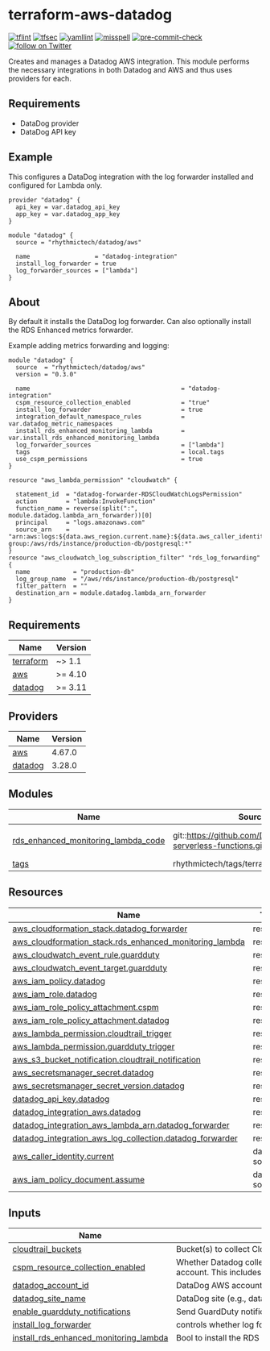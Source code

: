 # terraform-aws-datadog
[![tflint](https://github.com/rhythmictech/terraform-aws-datadog/workflows/tflint/badge.svg?branch=master&event=push)](https://github.com/rhythmictech/terraform-aws-datadog/actions?query=workflow%3Atflint+event%3Apush+branch%3Amaster)
[![tfsec](https://github.com/rhythmictech/terraform-aws-datadog/workflows/tfsec/badge.svg?branch=master&event=push)](https://github.com/rhythmictech/terraform-aws-datadog/actions?query=workflow%3Atfsec+event%3Apush+branch%3Amaster)
[![yamllint](https://github.com/rhythmictech/terraform-aws-datadog/workflows/yamllint/badge.svg?branch=master&event=push)](https://github.com/rhythmictech/terraform-aws-datadog/actions?query=workflow%3Ayamllint+event%3Apush+branch%3Amaster)
[![misspell](https://github.com/rhythmictech/terraform-aws-datadog/workflows/misspell/badge.svg?branch=master&event=push)](https://github.com/rhythmictech/terraform-aws-datadog/actions?query=workflow%3Amisspell+event%3Apush+branch%3Amaster)
[![pre-commit-check](https://github.com/rhythmictech/terraform-aws-datadog/workflows/pre-commit-check/badge.svg?branch=master&event=push)](https://github.com/rhythmictech/terraform-aws-datadog/actions?query=workflow%3Apre-commit-check+event%3Apush+branch%3Amaster)
<a href="https://twitter.com/intent/follow?screen_name=RhythmicTech"><img src="https://img.shields.io/twitter/follow/RhythmicTech?style=social&logo=twitter" alt="follow on Twitter"></a>

Creates and manages a Datadog AWS integration. This module performs the necessary integrations in both Datadog and AWS and thus uses providers for each.

## Requirements
* DataDog provider
* DataDog API key

## Example
This configures a DataDog integration with the log forwarder installed and configured for Lambda only.

```hcl
provider "datadog" {
  api_key = var.datadog_api_key
  app_key = var.datadog_app_key
}

module "datadog" {
  source = "rhythmictech/datadog/aws"

  name                  = "datadog-integration"
  install_log_forwarder = true
  log_forwarder_sources = ["lambda"]
}
```

## About
By default it installs the DataDog log forwarder. Can also optionally install the RDS Enhanced metrics forwarder. 

Example adding metrics forwarding and logging:
```
module "datadog" {
  source  = "rhythmictech/datadog/aws"
  version = "0.3.0"

  name                                          = "datadog-integration"
  cspm_resource_collection_enabled              = "true"
  install_log_forwarder                         = true
  integration_default_namespace_rules           = var.datadog_metric_namespaces
  install_rds_enhanced_monitoring_lambda        = var.install_rds_enhanced_monitoring_lambda
  log_forwarder_sources                         = ["lambda"]
  tags                                          = local.tags
  use_cspm_permissions                          = true
}

resource "aws_lambda_permission" "cloudwatch" {

  statement_id  = "datadog-forwarder-RDSCloudWatchLogsPermission"
  action        = "lambda:InvokeFunction"
  function_name = reverse(split(":", module.datadog.lambda_arn_forwarder))[0]
  principal     = "logs.amazonaws.com"
  source_arn    = "arn:aws:logs:${data.aws_region.current.name}:${data.aws_caller_identity.current.account_id}:log-group:/aws/rds/instance/production-db/postgresql:*"
}
resource "aws_cloudwatch_log_subscription_filter" "rds_log_forwarding" {
  name            = "production-db"
  log_group_name  = "/aws/rds/instance/production-db/postgresql"
  filter_pattern  = ""
  destination_arn = module.datadog.lambda_arn_forwarder
}

```


<!-- BEGINNING OF PRE-COMMIT-TERRAFORM DOCS HOOK -->
## Requirements

| Name | Version |
|------|---------|
| <a name="requirement_terraform"></a> [terraform](#requirement\_terraform) | ~> 1.1 |
| <a name="requirement_aws"></a> [aws](#requirement\_aws) | >= 4.10 |
| <a name="requirement_datadog"></a> [datadog](#requirement\_datadog) | >= 3.11 |

## Providers

| Name | Version |
|------|---------|
| <a name="provider_aws"></a> [aws](#provider\_aws) | 4.67.0 |
| <a name="provider_datadog"></a> [datadog](#provider\_datadog) | 3.28.0 |

## Modules

| Name | Source | Version |
|------|--------|---------|
| <a name="module_rds_enhanced_monitoring_lambda_code"></a> [rds\_enhanced\_monitoring\_lambda\_code](#module\_rds\_enhanced\_monitoring\_lambda\_code) | git::https://github.com/DataDog/datadog-serverless-functions.git | aws-dd-forwarder-3.83.0 |
| <a name="module_tags"></a> [tags](#module\_tags) | rhythmictech/tags/terraform | ~> 1.1 |

## Resources

| Name | Type |
|------|------|
| [aws_cloudformation_stack.datadog_forwarder](https://registry.terraform.io/providers/hashicorp/aws/latest/docs/resources/cloudformation_stack) | resource |
| [aws_cloudformation_stack.rds_enhanced_monitoring_lambda](https://registry.terraform.io/providers/hashicorp/aws/latest/docs/resources/cloudformation_stack) | resource |
| [aws_cloudwatch_event_rule.guardduty](https://registry.terraform.io/providers/hashicorp/aws/latest/docs/resources/cloudwatch_event_rule) | resource |
| [aws_cloudwatch_event_target.guardduty](https://registry.terraform.io/providers/hashicorp/aws/latest/docs/resources/cloudwatch_event_target) | resource |
| [aws_iam_policy.datadog](https://registry.terraform.io/providers/hashicorp/aws/latest/docs/resources/iam_policy) | resource |
| [aws_iam_role.datadog](https://registry.terraform.io/providers/hashicorp/aws/latest/docs/resources/iam_role) | resource |
| [aws_iam_role_policy_attachment.cspm](https://registry.terraform.io/providers/hashicorp/aws/latest/docs/resources/iam_role_policy_attachment) | resource |
| [aws_iam_role_policy_attachment.datadog](https://registry.terraform.io/providers/hashicorp/aws/latest/docs/resources/iam_role_policy_attachment) | resource |
| [aws_lambda_permission.cloudtrail_trigger](https://registry.terraform.io/providers/hashicorp/aws/latest/docs/resources/lambda_permission) | resource |
| [aws_lambda_permission.guardduty_trigger](https://registry.terraform.io/providers/hashicorp/aws/latest/docs/resources/lambda_permission) | resource |
| [aws_s3_bucket_notification.cloudtrail_notification](https://registry.terraform.io/providers/hashicorp/aws/latest/docs/resources/s3_bucket_notification) | resource |
| [aws_secretsmanager_secret.datadog](https://registry.terraform.io/providers/hashicorp/aws/latest/docs/resources/secretsmanager_secret) | resource |
| [aws_secretsmanager_secret_version.datadog](https://registry.terraform.io/providers/hashicorp/aws/latest/docs/resources/secretsmanager_secret_version) | resource |
| [datadog_api_key.datadog](https://registry.terraform.io/providers/datadog/datadog/latest/docs/resources/api_key) | resource |
| [datadog_integration_aws.datadog](https://registry.terraform.io/providers/datadog/datadog/latest/docs/resources/integration_aws) | resource |
| [datadog_integration_aws_lambda_arn.datadog_forwarder](https://registry.terraform.io/providers/datadog/datadog/latest/docs/resources/integration_aws_lambda_arn) | resource |
| [datadog_integration_aws_log_collection.datadog_forwarder](https://registry.terraform.io/providers/datadog/datadog/latest/docs/resources/integration_aws_log_collection) | resource |
| [aws_caller_identity.current](https://registry.terraform.io/providers/hashicorp/aws/latest/docs/data-sources/caller_identity) | data source |
| [aws_iam_policy_document.assume](https://registry.terraform.io/providers/hashicorp/aws/latest/docs/data-sources/iam_policy_document) | data source |

## Inputs

| Name | Description | Type | Default | Required |
|------|-------------|------|---------|:--------:|
| <a name="input_cloudtrail_buckets"></a> [cloudtrail\_buckets](#input\_cloudtrail\_buckets) | Bucket(s) to collect CloudTrail logs from | `list(string)` | `[]` | no |
| <a name="input_cspm_resource_collection_enabled"></a> [cspm\_resource\_collection\_enabled](#input\_cspm\_resource\_collection\_enabled) | Whether Datadog collects cloud security posture management resources from your AWS account. This includes additional resources not covered under the general resource\_collection. | `string` | `"false"` | no |
| <a name="input_datadog_account_id"></a> [datadog\_account\_id](#input\_datadog\_account\_id) | DataDog AWS account ID (should not need changed) | `string` | `"464622532012"` | no |
| <a name="input_datadog_site_name"></a> [datadog\_site\_name](#input\_datadog\_site\_name) | DataDog site (e.g., datadoghq.com) | `string` | `"datadoghq.com"` | no |
| <a name="input_enable_guardduty_notifications"></a> [enable\_guardduty\_notifications](#input\_enable\_guardduty\_notifications) | Send GuardDuty notifications to Datadog (`install_log_forwarder` must be true) | `bool` | `true` | no |
| <a name="input_install_log_forwarder"></a> [install\_log\_forwarder](#input\_install\_log\_forwarder) | controls whether log forwarder lambda should be installed | `bool` | `true` | no |
| <a name="input_install_rds_enhanced_monitoring_lambda"></a> [install\_rds\_enhanced\_monitoring\_lambda](#input\_install\_rds\_enhanced\_monitoring\_lambda) | Bool to install the RDS Enhanced Monitoring Lambda | `bool` | `true` | no |
| <a name="input_integration_default_namespace_rules"></a> [integration\_default\_namespace\_rules](#input\_integration\_default\_namespace\_rules) | Set all services to disabled by default. | `map(bool)` | <pre>{<br>  "api_gateway": false,<br>  "application_elb": false,<br>  "apprunner": false,<br>  "appstream": false,<br>  "appsync": false,<br>  "athena": false,<br>  "auto_scaling": false,<br>  "backup": false,<br>  "billing": false,<br>  "bracket": false,<br>  "budgeting": false,<br>  "certificatemanager": false,<br>  "cloud9": false,<br>  "cloudfront": false,<br>  "cloudhsm": false,<br>  "cloudsearch": false,<br>  "cloudwatch_events": false,<br>  "cloudwatch_logs": false,<br>  "codeartifact": false,<br>  "codebuild": false,<br>  "codecommit": false,<br>  "codegurureviewer": false,<br>  "codepipeline": false,<br>  "cognito": false,<br>  "collect_custom_metrics": false,<br>  "comprehend": false,<br>  "config": false,<br>  "connect": false,<br>  "crawl_alarms": false,<br>  "dataexchange": false,<br>  "datapipeline": false,<br>  "directconnect": false,<br>  "dms": false,<br>  "documentdb": false,<br>  "dynamodb": false,<br>  "ebs": false,<br>  "ec2": false,<br>  "ec2api": false,<br>  "ec2spot": false,<br>  "ecr": false,<br>  "ecs": false,<br>  "efs": false,<br>  "eks": false,<br>  "elasticache": false,<br>  "elasticbeanstalk": false,<br>  "elasticinference": false,<br>  "elasticmapreducecontainers": false,<br>  "elastictranscoder": false,<br>  "elb": false,<br>  "emr": false,<br>  "es": false,<br>  "firehose": false,<br>  "forecast": false,<br>  "frauddetector": false,<br>  "fsx": false,<br>  "gamelift": false,<br>  "glacier": false,<br>  "glue": false,<br>  "gluedatabrew": false,<br>  "iam": false,<br>  "inspector": false,<br>  "iot": false,<br>  "iotanalytics": false,<br>  "iotevents": false,<br>  "iotgreengrass": false,<br>  "keyspaces": false,<br>  "kinesis": false,<br>  "kinesis_analytics": false,<br>  "kms": false,<br>  "lambda": false,<br>  "lex": false,<br>  "macie": false,<br>  "mediaconnect": false,<br>  "mediaconvert": false,<br>  "mediapackage": false,<br>  "mediatailor": false,<br>  "ml": false,<br>  "mq": false,<br>  "msk": false,<br>  "mwaa": false,<br>  "nat_gateway": false,<br>  "neptune": false,<br>  "network_elb": false,<br>  "networkfirewall": false,<br>  "opsworks": false,<br>  "organizations": false,<br>  "pinpoint": false,<br>  "polly": false,<br>  "qldb": false,<br>  "ram": false,<br>  "rds": false,<br>  "rdsproxy": false,<br>  "redshift": false,<br>  "rekognition": false,<br>  "resourcegroups": false,<br>  "robomaker": false,<br>  "route53": false,<br>  "route53resolver": false,<br>  "s3": false,<br>  "s3storagelens": false,<br>  "sagemaker": false,<br>  "secretsmanager": false,<br>  "service_quotas": false,<br>  "servicecatalog": false,<br>  "ses": false,<br>  "shield": false,<br>  "sns": false,<br>  "sqs": false,<br>  "ssm": false,<br>  "step_functions": false,<br>  "storage_gateway": false,<br>  "swf": false,<br>  "textract": false,<br>  "transitgateway": false,<br>  "translate": false,<br>  "trusted_advisor": false,<br>  "usage": false,<br>  "vpn": false,<br>  "waf": false,<br>  "wafv2": false,<br>  "workspaces": false,<br>  "xray": false<br>}</pre> | no |
| <a name="input_integration_excluded_regions"></a> [integration\_excluded\_regions](#input\_integration\_excluded\_regions) | Regions to exclude from DataDog monitoring | `list(string)` | `[]` | no |
| <a name="input_integration_filter_tags"></a> [integration\_filter\_tags](#input\_integration\_filter\_tags) | Tags to filter EC2 instances on (see https://registry.terraform.io/providers/DataDog/datadog/latest/docs/resources/integration_aws) | `list(string)` | `[]` | no |
| <a name="input_integration_host_tags"></a> [integration\_host\_tags](#input\_integration\_host\_tags) | Tags to apply to instances (see https://registry.terraform.io/providers/DataDog/datadog/latest/docs/resources/integration_aws) | `list(string)` | `[]` | no |
| <a name="input_integration_namespace_rules"></a> [integration\_namespace\_rules](#input\_integration\_namespace\_rules) | Map of AWS services to allow in the integration. Defaults to none. | `map(bool)` | `{}` | no |
| <a name="input_log_forwarder_sources"></a> [log\_forwarder\_sources](#input\_log\_forwarder\_sources) | List of services to automatically ingest all logs from (see https://docs.datadoghq.com/api/latest/aws-logs-integration/#get-list-of-aws-log-ready-services) | `list(string)` | `[]` | no |
| <a name="input_name"></a> [name](#input\_name) | Moniker to apply to all resources in the module | `string` | n/a | yes |
| <a name="input_tags"></a> [tags](#input\_tags) | User-Defined tags | `map(string)` | `{}` | no |
| <a name="input_use_cspm_permissions"></a> [use\_cspm\_permissions](#input\_use\_cspm\_permissions) | Controls whether SecurityAudit policy is attached for DataDog CSPM | `bool` | `false` | no |
| <a name="input_use_full_permissions"></a> [use\_full\_permissions](#input\_use\_full\_permissions) | Controls whether DataDog is given full permissions or core permissions. Generally you want full. | `bool` | `true` | no |

## Outputs

| Name | Description |
|------|-------------|
| <a name="output_iam_role_datadog"></a> [iam\_role\_datadog](#output\_iam\_role\_datadog) | IAM role assumed by Datadog resources |
| <a name="output_lambda_arn_forwarder"></a> [lambda\_arn\_forwarder](#output\_lambda\_arn\_forwarder) | DataDog Lambda Forwarder ARN |
<!-- END OF PRE-COMMIT-TERRAFORM DOCS HOOK -->
